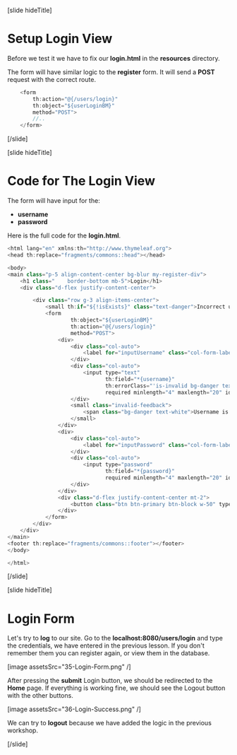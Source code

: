 [slide hideTitle]

# Setup Login View

Before we test it we have to fix our **login.html** in the **resources** directory.

The form will have similar logic to the **register** form. It will send a **POST** request with the correct route.

```java
    <form
        th:action="@{/users/login}"
        th:object="${userLoginBM}"
        method="POST">
        //..
    </form>
```

[/slide]

[slide hideTitle]

# Code for The Login View

The form will have input for the:

- **username**
- **password**

Here is the full code for the **login.html**.

```java
<html lang="en" xmlns:th="http://www.thymeleaf.org">
<head th:replace="fragments/commons::head"></head>

<body>
<main class="p-5 align-content-center bg-blur my-register-div">
    <h1 class="    border-bottom mb-5">Login</h1>
    <div class="d-flex justify-content-center">

        <div class="row g-3 align-items-center">
            <small th:if="${!isExists}" class="text-danger">Incorrect username or password</small>
            <form
                    th:object="${userLoginBM}"
                    th:action="@{/users/login}"
                    method="POST">
                <div>
                    <div class="col-auto">
                        <label for="inputUsername" class="col-form-label ">Username</label>
                    </div>
                    <div class="col-auto">
                        <input type="text"
                               th:field="*{username}"
                               th:errorClass="'is-invalid bg-danger text-white'"
                               required minlength="4" maxlength="20" id="inputUsername" class="form-control" aria-describedby="usernameHelpInline">
                    </div>
                    <small class="invalid-feedback">
                        <span class="bg-danger text-white">Username is not correct.</span>
                    </small>
                </div>
                <div>
                    <div class="col-auto">
                        <label for="inputPassword" class="col-form-label ">Password</label>
                    </div>
                    <div class="col-auto">
                        <input type="password"
                               th:field="*{password}"
                               required minlength="4" maxlength="20" id="inputPassword" class="form-control" aria-describedby="passwordHelpInline">
                    </div>
                </div>
                <div class="d-flex justify-content-center mt-2">
                    <button class="btn btn-primary btn-block w-50" type="submit">Login</button>
                </div>
            </form>
        </div>
    </div>
</main>
<footer th:replace="fragments/commons::footer"></footer>
</body>

</html>
```

[/slide]

[slide hideTitle]

# Login Form

Let's try to **log** to our site. Go to the **localhost:8080/users/login** and type the credentials, we have entered in the previous lesson.
If you don't remember them you can register again, or view them in the database.

[image assetsSrc="35-Login-Form.png" /]

After pressing the **submit** Login button, we should be redirected to the **Home** page. If everything is working fine, we should see the Logout button with the other buttons.

[image assetsSrc="36-Login-Success.png" /]

We can try to **logout** because we have added the logic in the previous workshop.

[/slide]
